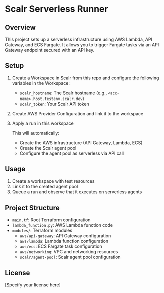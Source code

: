 # Scalr Serverless Runner

## Overview
This project sets up a serverless infrastructure using AWS Lambda, API Gateway, and ECS Fargate. It allows you to trigger Fargate tasks via an API Gateway endpoint secured with an API key.

## Setup
1. Create a Workspace in Scalr from this repo and configure the following variables in the Workspace:
   - `scalr_hostname`: The Scalr hostname (e.g., `<acc-name>.host.testenv.scalr.dev`)
   - `scalr_token`: Your Scalr API token
2. Create AWS Provider Configuration and link it to the workspace

2. Apply a run in this workspace

   This will automatically:
   - Create the AWS infrastructure (API Gateway, Lambda, ECS)
   - Create the Scalr agent pool
   - Configure the agent pool as serverless via API call

## Usage
1. Create a workspace with test resources
2. Link it to the created agent pool
3. Queue a run and observe that it executes on serverless agents

## Project Structure
- `main.tf`: Root Terraform configuration
- `lambda_function.py`: AWS Lambda function code
- `modules/`: Terraform modules
  - `aws/api-gateway`: API Gateway configuration
  - `aws/lambda`: Lambda function configuration
  - `aws/ecs`: ECS Fargate task configuration
  - `aws/networking`: VPC and networking resources
  - `scalr/agent-pool`: Scalr agent pool configuration

## License
[Specify your license here] 
